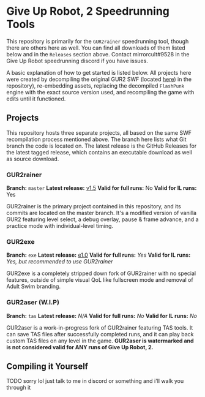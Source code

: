 # Give Up Robot, 2 Speedrunning Tools

This repository is primarily for the `GUR2rainer` speedrunning tool, though there are others here as well. You can find all downloads of them listed below and in the `Releases` section above. Contact mirrorcult#9528 in the Give Up Robot speedrunning discord if you have issues. 

A basic explanation of how to get started is listed below. All projects here were created by decompiling the original GUR2 SWF (located [here](https://github.com/mirrorcult/gur2rainer/blob/master/src/assets/Give_Up_Robot_2.swf)) in the repository), re-embedding assets, replacing the decompiled `FlashPunk` engine with the exact source version used, and recompiling the game with edits until it functioned.

## Projects

This repository hosts three separate projects, all based on the same SWF recompilation process mentioned above. The branch here lists what Git branch the code is located on. The latest release is the GitHub Releases for the latest tagged release, which contains an executable download as well as source download.

### GUR2rainer

**Branch:** `master`
**Latest release:** [v1.5](https://github.com/mirrorcult/gur2rainer/releases/tag/v1.5)
**Valid for full runs:** No
**Valid for IL runs:** Yes

GUR2rainer is the primary project contained in this repository, and its commits are located on the master branch. It's a modified version of vanilla GUR2 featuring level select, a debug overlay, pause & frame advance, and a practice mode with individual-level timing.

### GUR2exe

**Branch:** `exe`
**Latest release:** [e1.0](https://github.com/mirrorcult/gur2rainer/releases/tag/e1.0)
**Valid for full runs:** *Yes*
**Valid for IL runs:** *Yes, but recommended to use GUR2rainer*

GUR2exe is a completely stripped down fork of GUR2rainer with no special features, outside of simple visual QoL like fullscreen mode and removal of Adult Swim branding.

### GUR2aser (W.I.P)

**Branch:** `tas`
**Latest release:** *N/A*
**Valid for full runs:** *No*
**Valid for IL runs:** *No*

GUR2aser is a work-in-progress fork of GUR2rainer featuring TAS tools. It can save TAS files after successfully completed runs, and it can play back custom TAS files on any level in the game. **GUR2aser is watermarked and is not considered valid for ANY runs of Give Up Robot, 2.**

## Compiling it Yourself

TODO sorry lol just talk to me in discord or something and i'll walk you through it


